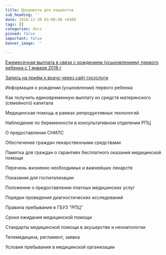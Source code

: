 ```yaml
---
title: Документы для пациентов
sub_heading: ''
date: 2018-12-30 03:00:00 +0300
tags: []
categories: docs
pinned: false
important: false
banner_image: ''

---
```

[Ежемесячная выплата в связи с рождением (усыновлением) первого ребенка с 1 января 2018 г](https://app.forestry.io/sites/r2t51umv5qnraq/body-media//uploads/FilePath_152.pdf "Ежемесячная выплата в связи с рождением (усыновлением) первого ребенка с 1 января 2018 г")

[Запись на приём к врачу через сайт госуслуги](https://app.forestry.io/sites/r2t51umv5qnraq/body-media//uploads/FilePath_85.pdf "Запись на приём к врачу через сайт госуслуги")

Информация о рождении (усыновлении) первого ребенка

Как получить единовременную выплату из средств материнского (семейного) капитала

Медицинская помощь в рамках репродуктивных технологий

Наблюдение по беременности в консультативном отделении РПЦ

О предоставлении СНИЛС

Обеспечение граждан лекарственными средствами

Памятка для граждан о гарантиях бесплатного оказания медицинской помощи

Перечень жизненно необходимых и важнейших лекарств

Показания для госпитализации

Положение о предоставлении платных медицинских услуг

Порядки проведения диагностических исследований

Правила пребывания в ГБУЗ "РПЦ"

Сроки ожидания медицинской помощи

Стандарты медицинской помощи в акушерстве и неонатологии

Телемедицина, регламент, заявка

Условия пребывания в медицинской организации